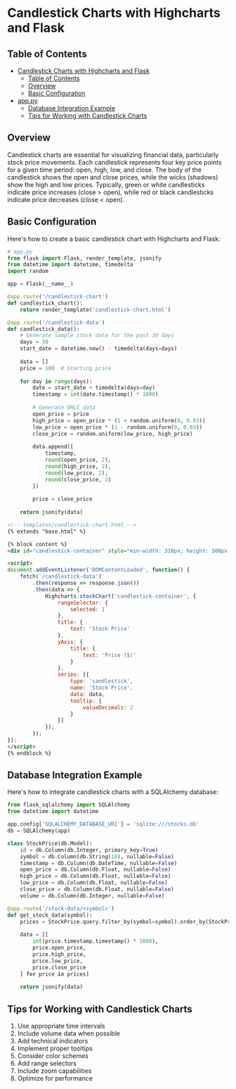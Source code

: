 # Candlestick Charts with Highcharts and Flask

## Table of Contents
- [Candlestick Charts with Highcharts and Flask](#candlestick-charts-with-highcharts-and-flask)
  - [Table of Contents](#table-of-contents)
  - [Overview](#overview)
  - [Basic Configuration](#basic-configuration)
- [app.py](#apppy)
  - [Database Integration Example](#database-integration-example)
  - [Tips for Working with Candlestick Charts](#tips-for-working-with-candlestick-charts)



## Overview

Candlestick charts are essential for visualizing financial data, particularly stock price movements. Each candlestick represents four key price points for a given time period: open, high, low, and close. The body of the candlestick shows the open and close prices, while the wicks (shadows) show the high and low prices. Typically, green or white candlesticks indicate price increases (close > open), while red or black candlesticks indicate price decreases (close < open).

## Basic Configuration

Here's how to create a basic candlestick chart with Highcharts and Flask:

```python
# app.py
from flask import Flask, render_template, jsonify
from datetime import datetime, timedelta
import random

app = Flask(__name__)

@app.route('/candlestick-chart')
def candlestick_chart():
    return render_template('candlestick-chart.html')

@app.route('/candlestick-data')
def candlestick_data():
    # Generate sample stock data for the past 30 days
    days = 30
    start_date = datetime.now() - timedelta(days=days)
    
    data = []
    price = 100  # Starting price
    
    for day in range(days):
        date = start_date + timedelta(days=day)
        timestamp = int(date.timestamp() * 1000)
        
        # Generate OHLC data
        open_price = price
        high_price = open_price * (1 + random.uniform(0, 0.03))
        low_price = open_price * (1 - random.uniform(0, 0.03))
        close_price = random.uniform(low_price, high_price)
        
        data.append([
            timestamp,
            round(open_price, 2),
            round(high_price, 2),
            round(low_price, 2),
            round(close_price, 2)
        ])
        
        price = close_price
    
    return jsonify(data)
```

```html
<!-- templates/candlestick-chart.html -->
{% extends "base.html" %}

{% block content %}
<div id="candlestick-container" style="min-width: 310px; height: 500px; margin: 0 auto"></div>

<script>
document.addEventListener('DOMContentLoaded', function() {
    fetch('/candlestick-data')
        .then(response => response.json())
        .then(data => {
            Highcharts.stockChart('candlestick-container', {
                rangeSelector: {
                    selected: 1
                },
                title: {
                    text: 'Stock Price'
                },
                yAxis: {
                    title: {
                        text: 'Price ($)'
                    }
                },
                series: [{
                    type: 'candlestick',
                    name: 'Stock Price',
                    data: data,
                    tooltip: {
                        valueDecimals: 2
                    }
                }]
            });
        });
});
</script>
{% endblock %}
```

## Database Integration Example

Here's how to integrate candlestick charts with a SQLAlchemy database:

```python
from flask_sqlalchemy import SQLAlchemy
from datetime import datetime

app.config['SQLALCHEMY_DATABASE_URI'] = 'sqlite:///stocks.db'
db = SQLAlchemy(app)

class StockPrice(db.Model):
    id = db.Column(db.Integer, primary_key=True)
    symbol = db.Column(db.String(10), nullable=False)
    timestamp = db.Column(db.DateTime, nullable=False)
    open_price = db.Column(db.Float, nullable=False)
    high_price = db.Column(db.Float, nullable=False)
    low_price = db.Column(db.Float, nullable=False)
    close_price = db.Column(db.Float, nullable=False)
    volume = db.Column(db.Integer, nullable=False)

@app.route('/stock-data/<symbol>')
def get_stock_data(symbol):
    prices = StockPrice.query.filter_by(symbol=symbol).order_by(StockPrice.timestamp).all()
    
    data = [[
        int(price.timestamp.timestamp() * 1000),
        price.open_price,
        price.high_price,
        price.low_price,
        price.close_price
    ] for price in prices]
    
    return jsonify(data)
```

## Tips for Working with Candlestick Charts

1. Use appropriate time intervals
2. Include volume data when possible
3. Add technical indicators
4. Implement proper tooltips
5. Consider color schemes
6. Add range selectors
7. Include zoom capabilities
8. Optimize for performance
